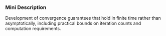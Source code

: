 ### Mini Description

Development of convergence guarantees that hold in finite time rather than asymptotically, including practical bounds on iteration counts and computation requirements.
